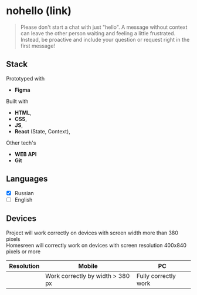 # nohello (link)

> Please don't start a chat with just "hello". A message without context can leave the other person waiting and feeling a little frustrated. Instead, be proactive and include your question or request right in the first message!

## Stack
Prototyped with 
- **Figma** 

Built with 
- **HTML**, 
- **CSS**, 
- **JS**, 
- **React** (State, Context), 

Other tech's
- **WEB API**
- **Git**

## Languages
- [x] Russian
- [ ] English

## Devices
Project will work correctly on devices with screen width more than 380 pixels \
Homesreen will correctly work on devices with screen resolution 400x840 pixels or more 

|Resolution|Mobile|PC|
|-|--------|--------|
| |Work correctly by width > 380 px|Fully correctly work|
